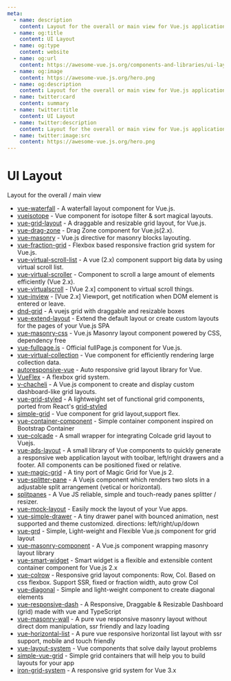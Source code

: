 ```yaml
---
meta:
  - name: description
    content: Layout for the overall or main view for Vue.js applications
  - name: og:title
    content: UI Layout
  - name: og:type
    content: website
  - name: og:url
    content: https://awesome-vue.js.org/components-and-libraries/ui-layout.html
  - name: og:image
    content: https://awesome-vue.js.org/hero.png
  - name: og:description
    content: Layout for the overall or main view for Vue.js applications
  - name: twitter:card
    content: summary
  - name: twitter:title
    content: UI Layout
  - name: twitter:description
    content: Layout for the overall or main view for Vue.js applications
  - name: twitter:image:src
    content: https://awesome-vue.js.org/hero.png
---
```


# UI Layout

Layout for the overall / main view

- [vue-waterfall](https://github.com/MopTym/vue-waterfall) - A waterfall layout component for Vue.js.
- [vueisotope](https://github.com/David-Desmaisons/Vue.Isotope) - Vue component for isotope filter & sort magical layouts.
- [vue-grid-layout](https://github.com/jbaysolutions/vue-grid-layout) - A draggable and resizable grid layout, for Vue.js.
- [vue-drag-zone](https://github.com/surmon-china/vue-drag-zone) - Drag Zone component for Vue.js(2.x).
- [vue-masonry](https://github.com/shershen08/vue-masonry) - Vue.js directive for masonry blocks layouting.
- [vue-fraction-grid](https://github.com/bkzl/vue-fraction-grid) - Flexbox based responsive fraction grid system for Vue.js.
- [vue-virtual-scroll-list](https://github.com/tangbc/vue-virtual-scroll-list) - A vue (2.x) component support big data by using virtual scroll list.
- [vue-virtual-scroller](https://github.com/Akryum/vue-virtual-scroller) - Component to scroll a large amount of elements efficiently (Vue 2.x).
- [vue-virtualscroll](https://github.com/ddgll/vue-virtualscroll) - [Vue 2.x] component to virtual scroll things.
- [vue-inview](https://github.com/rachmanzz/vue-inview) - [Vue 2.x] Viewport, get notification when DOM element is entered or leave.
- [dnd-grid](https://github.com/dattn/dnd-grid) - A vuejs grid with draggable and resizable boxes
- [vue-extend-layout](https://github.com/ktquez/vue-extend-layout) - Extend the default layout or create custom layouts for the pages of your Vue.js SPA
- [vue-masonry-css](https://github.com/paulcollett/vue-masonry-css) - Vue.js Masonry layout component powered by CSS, dependency free
- [vue-fullpage.js](https://github.com/alvarotrigo/vue-fullpage.js) - Official fullPage.js component for Vue.js.
- [vue-virtual-collection](https://github.com/starkwang/vue-virtual-collection) - Vue component for efficiently rendering large collection data.
- [autoresponsive-vue](https://github.com/xudafeng/autoresponsive-vue) - Auto responsive grid layout library for Vue.
- [VueFlex](https://github.com/SeregPie/VueFlex) - A flexbox grid system.
- [v-chacheli](https://gitlab.com/shellyBits/v-chacheli) - A Vue.js component to create and display custom dashboard-like grid layouts.
- [vue-grid-styled](https://github.com/mattrothenberg/vue-grid-styled) - A lightweight set of functional grid components, ported from React's [grid-styled](https://github.com/jxnblk/grid-styled/)
- [simple-grid](https://github.com/anthinkingcoder/simple-grid) - Vue component for grid layout,support flex.
- [vue-container-component](https://github.com/kavalcante/vue-container-component) - Simple container component inspired on Bootstrap Container
- [vue-colcade](https://github.com/alexiscolin/vue-colcade) - A small wrapper for integrating Colcade grid layout to Vuejs.
- [vue-ads-layout](https://github.com/arnedesmedt/vue-ads-layout) - A small library of Vue components to quickly generate a responsive web application layout with toolbar, left/right drawers and a footer. All components can be positioned fixed or relative.
- [vue-magic-grid](https://github.com/imlinus/Vue-Magic-Grid) - A tiny port of Magic Grid for Vue.js 2.
- [vue-splitter-pane](https://github.com/venkatperi/vue-splitter-pane) - A Vuejs component which renders two slots in a adjustable split arrangement (vetical or horizontal).
- [splitpanes](https://github.com/antoniandre/splitpanes) - A Vue JS reliable, simple and touch-ready panes splitter / resizer.
- [vue-mock-layout](https://github.com/promosis/vue-mock-layout) - Easily mock the layout of your Vue apps.
- [vue-simple-drawer](https://github.com/dreambo8563/vue-simple-drawer) - A tiny drawer panel with bounced animation, nest supported and theme customized. directions: left/right/up/down
- [vue-grd](https://github.com/1000ch/vue-grd) - Simple, Light-weight and Flexible Vue.js component for grid layout
- [vue-masonry-component](https://github.com/Guillaume69/vue-masonry-component) - A Vue.js component wrapping masonry layout library
- [vue-smart-widget](https://github.com/xiaoluoboding/vue-smart-widget) - Smart widget is a flexible and extensible content container component for Vue.js 2.x
- [vue-colrow](https://github.com/phphe/vue-colrow) - Responsive grid layout components: Row, Col. Based on css flexbox. Support SSR, fixed or fraction width, auto grow Col
- [vue-diagonal](https://github.com/albertodeago/vue-diagonal) - Simple and light-weight component to create diagonal elements
- [vue-responsive-dash](https://github.com/bensladden/vue-responsive-dash) - A Responsive, Draggable & Resizable Dashboard (grid) made with vue and TypeScript
- [vue-masonry-wall](https://github.com/fuxingloh/vue-masonry-wall) - A pure vue responsive masonry layout without direct dom manipulation, ssr friendly and lazy loading
- [vue-horizontal-list](https://github.com/fuxingloh/vue-horizontal-list) - A pure vue responsive horizontal list layout with ssr support, mobile and touch friendly
- [vue-layout-system](https://github.com/leeboyin/vue-layout-system) - Vue components that solve daily layout problems
- [simple-vue-grid](https://github.com/harmyderoman/simple-vue-grid) - Simple grid containers that will help you to build layouts for your app
- [iron-grid-system](https://github.com/ilker0/iron-grid-system) - A responsive grid system for Vue 3.x

